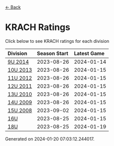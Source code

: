 [<- Back](../readme.md)
# KRACH Ratings
Click below to see KRACH ratings for each division

| Division | Season Start | Latest Game |
| :-- | :-- | :-- |
| [9U 2014](9U-2014-ratings.md) | 2023-08-26 | 2024-01-14 |
| [10U 2013](10U-2013-ratings.md) | 2023-08-26 | 2024-01-15 |
| [11U 2012](11U-2012-ratings.md) | 2023-08-26 | 2024-01-15 |
| [12U 2011](12U-2011-ratings.md) | 2023-08-26 | 2024-01-15 |
| [13U 2010](13U-2010-ratings.md) | 2023-08-26 | 2024-01-15 |
| [14U 2009](14U-2009-ratings.md) | 2023-08-26 | 2024-01-15 |
| [15U 2008](15U-2008-ratings.md) | 2023-09-02 | 2024-01-15 |
| [16U](16U-ratings.md) | 2023-08-25 | 2024-01-15 |
| [18U](18U-ratings.md) | 2023-08-25 | 2024-01-19 |

Generated on 2024-01-20 07:03:12.244017.
